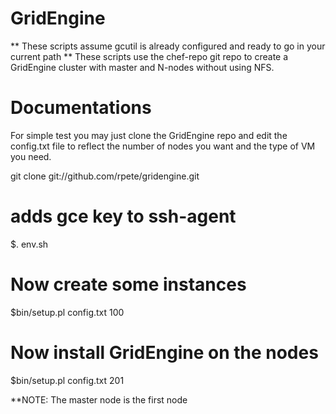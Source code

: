 GridEngine
===========

** These scripts assume gcutil is already configured and ready to go in your current path **
These scripts use the chef-repo git repo to create a GridEngine cluster with master 
and N-nodes without using NFS.

Documentations
=====================

For simple test you may just clone the GridEngine repo and edit the config.txt file to reflect the number of nodes
you want and the type of VM you need. 

git clone git://github.com/rpete/gridengine.git

# adds gce key to ssh-agent
$. env.sh

# Now create some instances
$bin/setup.pl config.txt 100

# Now install GridEngine on the nodes
$bin/setup.pl config.txt 201



**NOTE: The master node is the first node
